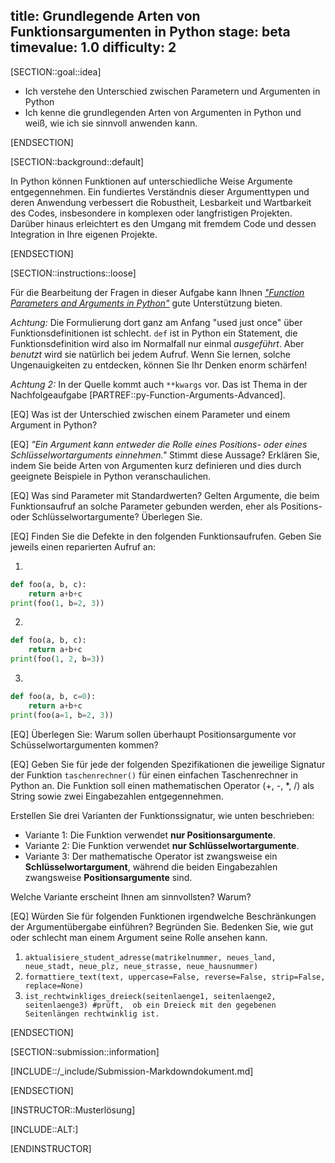 title: Grundlegende Arten von Funktionsargumenten in Python
stage: beta
timevalue: 1.0
difficulty: 2
---

[SECTION::goal::idea]

- Ich verstehe den Unterschied zwischen Parametern und Argumenten in Python
- Ich kenne die grundlegenden Arten von Argumenten in Python und weiß, 
wie ich sie sinnvoll anwenden kann.

[ENDSECTION]

[SECTION::background::default]

In Python können Funktionen auf unterschiedliche Weise Argumente entgegennehmen. 
Ein fundiertes Verständnis dieser Argumenttypen und deren Anwendung verbessert die Robustheit, 
Lesbarkeit und Wartbarkeit des Codes, insbesondere in komplexen oder langfristigen Projekten. 
Darüber hinaus erleichtert es den Umgang mit fremdem Code und 
dessen Integration in Ihre eigenen Projekte.

[ENDSECTION]

[SECTION::instructions::loose]

Für die Bearbeitung der Fragen in dieser Aufgabe kann Ihnen 
[*"Function Parameters and Arguments in Python"*](https://www.pythondiscord.com/pages/guides/python-guides/parameters-and-arguments/) 
gute Unterstützung bieten.

_Achtung:_ Die Formulierung dort ganz am Anfang "used just once" über Funktionsdefinitionen
ist schlecht. `def` ist in Python ein Statement, die Funktionsdefinition wird also 
im Normalfall nur einmal _ausgeführt_. Aber _benutzt_ wird sie natürlich bei jedem Aufruf.
Wenn Sie lernen, solche Ungenauigkeiten zu entdecken, können Sie Ihr Denken enorm schärfen!

_Achtung 2:_ In der Quelle kommt auch `**kwargs` vor. Das ist Thema in der Nachfolgeaufgabe
[PARTREF::py-Function-Arguments-Advanced].


[EQ] Was ist der Unterschied zwischen einem Parameter und einem Argument in Python?

[EQ] *"Ein Argument kann entweder die Rolle eines Positions- oder eines Schlüsselwortarguments einnehmen."*
Stimmt diese Aussage? 
Erklären Sie, indem Sie beide Arten von Argumenten kurz definieren und 
dies durch geeignete Beispiele in Python veranschaulichen.

[EQ] Was sind Parameter mit Standardwerten?
Gelten Argumente, die beim Funktionsaufruf an solche Parameter gebunden werden, 
eher als Positions- oder Schlüsselwortargumente? Überlegen Sie.

[EQ] Finden Sie die Defekte in den folgenden Funktionsaufrufen. 
Geben Sie jeweils einen reparierten Aufruf an:

1. 
```python
def foo(a, b, c):
    return a+b+c
print(foo(1, b=2, 3))
```
2. 
```python
def foo(a, b, c):
    return a+b+c
print(foo(1, 2, b=3))
```
3. 
```python
def foo(a, b, c=0):
    return a+b+c
print(foo(a=1, b=2, 3))
```

[EQ] Überlegen Sie: Warum sollen überhaupt Positionsargumente vor Schüsselwortargumenten kommen?

[EQ] Geben Sie für jede der folgenden Spezifikationen die jeweilige Signatur der Funktion 
`taschenrechner()` für einen einfachen Taschenrechner in Python an. 
Die Funktion soll einen mathematischen Operator (+, -, *, /) als String sowie 
zwei Eingabezahlen entgegennehmen. 

Erstellen Sie drei Varianten der Funktionssignatur, wie unten beschrieben:

- Variante 1: Die Funktion verwendet **nur Positionsargumente**.
- Variante 2: Die Funktion verwendet **nur Schlüsselwortargumente**.
- Variante 3: Der mathematische Operator ist zwangsweise ein **Schlüsselwortargument**, 
während die beiden Eingabezahlen zwangsweise **Positionsargumente** sind.

Welche Variante erscheint Ihnen am sinnvollsten? Warum?

[EQ] Würden Sie für folgenden Funktionen irgendwelche Beschränkungen der Argumentübergabe einführen? 
Begründen Sie. Bedenken Sie, wie gut oder schlecht man einem Argument seine Rolle ansehen kann.

1. `aktualisiere_student_adresse(matrikelnummer, neues_land, neue_stadt, neue_plz, neue_strasse, neue_hausnummer)`
2. `formattiere_text(text, uppercase=False, reverse=False, strip=False, replace=None)`
3. `ist_rechtwinkliges_dreieck(seitenlaenge1, seitenlaenge2, seitenlaenge3) #prüft, 
ob ein Dreieck mit den gegebenen Seitenlängen rechtwinklig ist.`

[ENDSECTION]

[SECTION::submission::information]

[INCLUDE::/_include/Submission-Markdowndokument.md]

[ENDSECTION]

[INSTRUCTOR::Musterlösung]

[INCLUDE::ALT:]

[ENDINSTRUCTOR]
